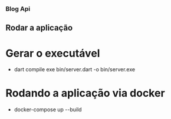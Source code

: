 ### Blog Api

## Rodar a aplicação

# Gerar o executável
- dart compile exe bin/server.dart -o bin/server.exe 

# Rodando a aplicação via docker
- docker-compose up --build
